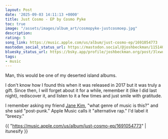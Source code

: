 ```yaml
---
layout: Post
date: '2025-09-03 14:11:13 +0000'
title: Just Cosmo - EP by Cosmo Pyke
toc: true
image: "/assets/images/album_art/cosmopyke-justcosmoep.jpg"
description:
rating: 5
song_link: https://music.apple.com/us/album/just-cosmo-ep/1691054773
mastodon_social_status_url: https://mastodon.social/@joshbeckman/115140876247428287
bluesky_status_url: https://bsky.app/profile/joshbeckman.org/post/3lxwucpa4k22z
tags:
- music
---
```



Man, this would be one of my deserted island albums.

I don't know how I found this when it was released in 2017 but it was truly a gift. Since then, I will forget about it for a while, remember it (like I did last night), rediscover it, and listen to it a few times and just smile with gratitude.

I remember asking my friend [Jane Kim](https://www.janeskim.com/), "what genre of music is this?" and she said "post-punk." Apple Music calls it "alternative rap." I'd label it "breezy."

{{ "https://music.apple.com/us/album/just-cosmo-ep/1691054773" | itunesify }}
